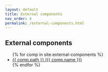 ```yaml
---
layout: default
title: External components
nav_order: 4
permalink: /external-components.html
---
```


<div class="well">
    <h2>External components</h2>
    <ul>
    {% for comp in site.external-components %}
    <li><a href="{{ comp.url | relative_url }}">
    {{ comp.path }} ({{ comp.name }})
        </a></li>
    {% endfor %}
    </ul>
</div>
